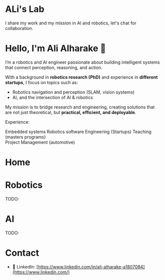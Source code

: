# ALi's Lab

I share my work and my mission in AI and robotics, let's chat for collaboration. 


# Hello, I'm Ali Alharake 👋

I’m a robotics and AI engineer passionate about building intelligent systems that connect perception, reasoning, and action.  

With a background in **robotics research (PhD)** and experience in **different startups**, I focus on topics such as:
- Robotics navigation and perception (SLAM, vision systems)
- AI, and the intersection of AI & robotics 

My mission is to bridge research and engineering, creating solutions that are not just theoretical, but **practical, efficient, and deployable**.  

Experience: 

Embedded systems
Robotics
software Engineering (Startups) 
Teaching (masters programs)  
Project Management (automotive)



# Home 



# Robotics 
TODO: 


# AI 
TODO: 


# Contact
- 🔗 LinkedIn: [https://www.linkedin.com/in/ali-alharake-a1807084](https://www.linkedin.com/)  




